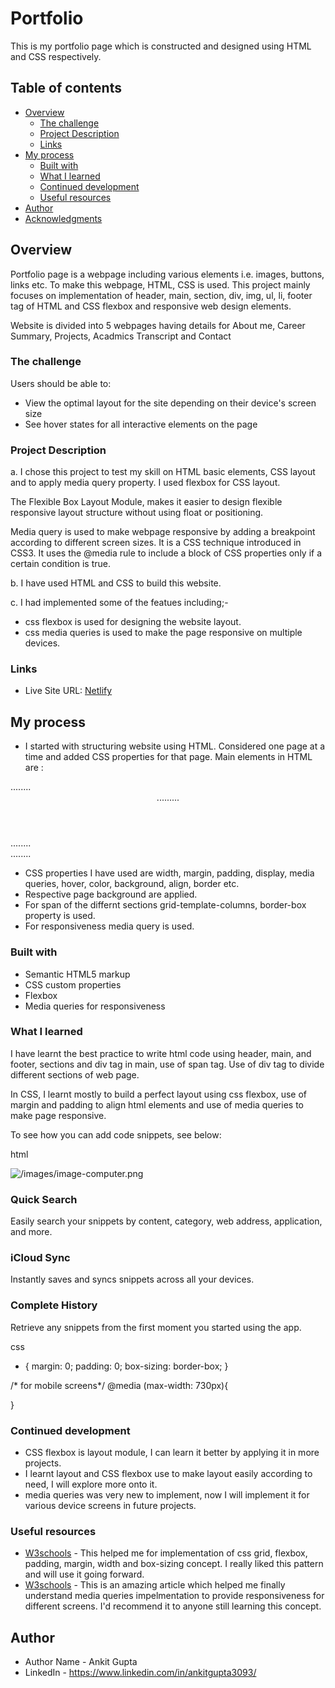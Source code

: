 # Portfolio

This is my portfolio page which is constructed and designed using HTML and CSS respectively.

## Table of contents

- [Overview](#overview)
  - [The challenge](#the-challenge)
  - [Project Description](#project-description)
  - [Links](#links)
- [My process](#my-process)
  - [Built with](#built-with)
  - [What I learned](#what-i-learned)
  - [Continued development](#continued-development)
  - [Useful resources](#useful-resources)
- [Author](#author)
- [Acknowledgments](#acknowledgments)

## Overview

Portfolio page is a webpage including various elements i.e. images, buttons, links etc. To make this webpage, HTML, CSS is used. This project mainly focuses on implementation of header, main, section, div, img, ul, li, footer tag of HTML and CSS flexbox and responsive web design elements. 

Website is divided into 5 webpages having details for About me, Career Summary, Projects, Acadmics Transcript and Contact

### The challenge

Users should be able to:

- View the optimal layout for the site depending on their device's screen size
- See hover states for all interactive elements on the page


### Project Description
a. I chose this project to test my skill on HTML basic elements, CSS layout and to apply media query property. I used flexbox for CSS layout.

The Flexible Box Layout Module, makes it easier to design flexible responsive layout structure without using float or positioning.

Media query is used to make webpage responsive by adding a breakpoint according to different screen sizes. It is a CSS technique introduced in CSS3. It uses the @media rule to include a block of CSS properties only if a certain condition is true.

b. I have used HTML and CSS to build this website.

c. I had implemented some of the featues including;-
   - css flexbox is used for designing the website layout.
   - css media queries is used to make the page responsive on multiple devices.


### Links

- Live Site URL: [Netlify](https://jatin-clipboard-landing-page.netlify.app/)

## My process

- I started with structuring website using HTML. Considered one page at a time and added CSS properties for that page.
Main elements in HTML are : 
<!DOCTYPE html>
<html lang="en">
<head>
  ........
</head>

<body>
  <header>
    .........
  </header>

  <main>
    ........
  </main>

  <footer>
    ........
  </footer>
</body>
</html>

- CSS properties I have used are width, margin, padding, display, media queries, hover, color, background, align, border etc.
- Respective page background are applied.
- For span of the differnt sections grid-template-columns, border-box property is used.
- For responsiveness media query is used.



### Built with

- Semantic HTML5 markup
- CSS custom properties
- Flexbox
- Media queries for responsiveness

### What I learned

I have learnt the best practice to write html code using header, main, and footer, sections and div tag in main, use of span tag. Use of div tag to divide different sections of web page.

In CSS, I learnt mostly to build a perfect layout using css flexbox, use of margin and padding to align html elements and use of media queries to make page responsive.

To see how you can add code snippets, see below:

html
<section class="two">
      <img src="images/image-computer.png" alt="/images/image-computer.png">
      <div class="features">
        <div>
          <h3>Quick Search</h3>
          <span>Easily search your snippets by content, category, web address, application, and more.</span>
        </div>
        <div class="features">
          <h3>iCloud Sync</h3>
          <span>Instantly saves and syncs snippets across all your devices.</span>
        </div>
        <div class="features">
          <h3>Complete History</h3>
          <span>Retrieve any snippets from the first moment you started using the app.</span>
        </div>
      </div>
  </section>

css
* {
  margin: 0;
  padding: 0;
  box-sizing: border-box;
}

/* for mobile screens*/
@media (max-width: 730px){

}



### Continued development

- CSS flexbox is layout module, I can learn it better by applying it in more projects. 
- I learnt layout and CSS flexbox use to make layout easily according to need, I will explore more onto it.
- media queries was very new to implement, now I will implement it for various device screens in future projects.


### Useful resources

- [W3schools](https://www.w3schools.com/css/css_website_layout.asp) - This helped me for implementation of css grid, flexbox, padding, margin, width and box-sizing concept. I really liked this pattern and will use it going forward.
- [W3schools](https://www.w3schools.com/css/css_rwd_mediaqueries.asp) - This is an amazing article which helped me finally understand media queries impelmentation to provide responsiveness for different screens. I'd recommend it to anyone still learning this concept.


## Author

- Author Name - Ankit Gupta
- LinkedIn - https://www.linkedin.com/in/ankitgupta3093/
